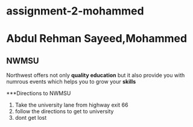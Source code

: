 # assignment-2-mohammed
# Abdul Rehman Sayeed,Mohammed
## NWMSU
Northwest offers not only **quality education** but it also provide you with numrous events which helps you to grow your **skills**

***Directions to NWMSU

1. Take the university lane from highway exit 66
1. follow the directions to get to university
1. dont get lost
